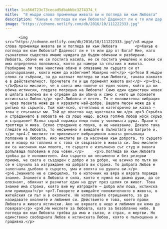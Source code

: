 ```yaml
---
title: 1ca56d723c73cecad5dbabbbc3274374_t
mitle:  "8 мъдри слова променящи живота ви и погледа ви към Любовта"
description: "Какъв е погледа ви към Любовта? Даденост ли е тя или дар от Бога? Ние, като съзнателни същества имаме нуждата да бъдем обичани и разбирани. Любовта, обаче не се постига насила, не се постига умишлено и всеки си има определена половинка, която да намери за спътник в живота. Разбираме ли това наистина обаче и опазваме …"
image: "https://cdnone.netlify.com/db/2016/10/111222333.jpg"
---
```


          <img src="https://cdnone.netlify.com/db/2016/10/111222333.jpg"/>8 мъдри слова променящи живота ви и погледа ви към Любовта        <p>Какъв е погледа ви към Любовта? Даденост ли е тя или дар от Бога? Ние, като съзнателни същества имаме нуждата да бъдем обичани и разбирани. Любовта, обаче не се постига насила, не се постига умишлено и всеки си има определена половинка, която да намери за спътник в живота. Разбираме ли това наистина обаче и опазваме ли сърцето си от разочарования, които може да избегнем? Навярно не!</p> <p>Тези 8 мъдри слова са събрани, за да насочат погледа ви към Любовта, такава каквато е в действителност. Прочетете ги и ще променят живота ви!</p> <p><b>1.</b>Докато мислите, че в света има повече от един човек, който да ви обича истински, гледате погрешно на Любовта! Само един единствен човек в цялата вселена ви е отреден да ви обича и само с него ще познаете истинската Любов.</p> <p>2.Любовта е песен. Тя е положителна вибрация и чрез песента може да я изразите най-добре. Вашата песен може да е ритъма на сърцето. Той най-ясно, отчетливо и категорично ви казва – това е спътникът ми. Той ще властва над чувствата ми.</p> <p>3.Скръбта и страданието в Любовта не са лошо нещо. Всяка голяма любов носи скръб и страдание! Всяка скръб поражда нещо ново у човешката душа. Прави я трептяща и жива. Всяко страдание е поука, а не наказание. Докато така гледате на Любовта, то несъмнено я виждате в пълнотата на багрите й.</p> <p>4.С мислите си привличате вибрационно вашата допълваща половина в Любовта. Ако мислите ви са насочени към доброта, то сърцето ви е извор на топлина и с това се свързвате в живота си. Ако мислите ви са насочени към лошото, то сърцето е изпълнено със студ и вашата допълваща половина е лош човек.</p>     <p>5.Погледа ви към Любовта трябва да е положителен. Ако сърцето ви несъмнено и без резерви приема, че света е създаден с добро и за добро, че всичко по пътя ви се е случило за изграждане на добрата ви страна. То добрата Любов е залегнала дълбоко в сърцето, ума и волята на душата ви.</p> <p>6.Знанието не е самоцелно, то е източник на вяра и вярата поражда знание. Знанието в Любовта е сила, която е нужна на двама души, да се опознаят, обикнат и разчитат един на друг през целия си живот. Това знание има страна, която вие му изградите – добра или лоша, истинска или привидна!</p> <p>7.Говорете и виждайте положителното в живота, в житейския си път и в околните. Не използвайте отрицанието, за да назидавате околните и любимия си. Действието е това, което прави Любовта и живота истински. Ако не вярвате в нещо и любимия ви няма да повярва!</p> <p>8.Не мислете за Любовта, като за безоблачно небе. В погледа ви към Любовта трябва да има и сълзи, и страх, и жертви. Но единствено свободната Любов е истинската Любов, която е пълноценна и градивна.</p>        